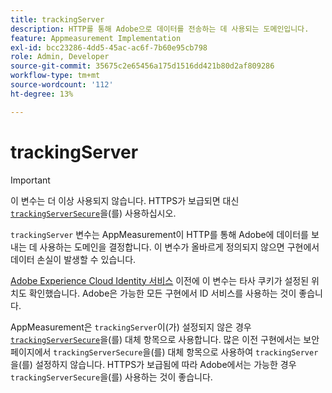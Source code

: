 ```yaml
---
title: trackingServer
description: HTTP를 통해 Adobe으로 데이터를 전송하는 데 사용되는 도메인입니다.
feature: Appmeasurement Implementation
exl-id: bcc23286-4dd5-45ac-ac6f-7b60e95cb798
role: Admin, Developer
source-git-commit: 35675c2e65456a175d1516dd421b80d2af809286
workflow-type: tm+mt
source-wordcount: '112'
ht-degree: 13%

---
```


# trackingServer

>[!IMPORTANT]
>
>이 변수는 더 이상 사용되지 않습니다. HTTPS가 보급되면 대신 [`trackingServerSecure`](trackingserversecure.md)을(를) 사용하십시오.

`trackingServer` 변수는 AppMeasurement이 HTTP를 통해 Adobe에 데이터를 보내는 데 사용하는 도메인을 결정합니다. 이 변수가 올바르게 정의되지 않으면 구현에서 데이터 손실이 발생할 수 있습니다.

[Adobe Experience Cloud Identity 서비스](https://experienceleague.adobe.com/ko/docs/id-service/using/home) 이전에 이 변수는 타사 쿠키가 설정된 위치도 확인했습니다. Adobe은 가능한 모든 구현에서 ID 서비스를 사용하는 것이 좋습니다.

AppMeasurement은 `trackingServer`이(가) 설정되지 않은 경우 [`trackingServerSecure`](trackingserversecure.md)을(를) 대체 항목으로 사용합니다. 많은 이전 구현에서는 보안 페이지에서 `trackingServerSecure`을(를) 대체 항목으로 사용하여 `trackingServer`을(를) 설정하지 않습니다. HTTPS가 보급됨에 따라 Adobe에서는 가능한 경우 `trackingServerSecure`을(를) 사용하는 것이 좋습니다.
